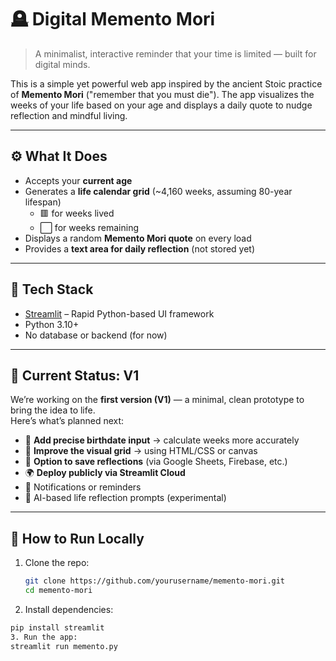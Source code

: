 # 🪦 Digital Memento Mori

> A minimalist, interactive reminder that your time is limited — built for digital minds.

This is a simple yet powerful web app inspired by the ancient Stoic practice of **Memento Mori** ("remember that you must die"). The app visualizes the weeks of your life based on your age and displays a daily quote to nudge reflection and mindful living.

---

## ⚙️ What It Does

- Accepts your **current age**
- Generates a **life calendar grid** (~4,160 weeks, assuming 80-year lifespan)
  - 🟥 for weeks lived
  - ⬜ for weeks remaining
- Displays a random **Memento Mori quote** on every load
- Provides a **text area for daily reflection** (not stored yet)

---

## 🔨 Tech Stack

- [Streamlit](https://streamlit.io/) – Rapid Python-based UI framework
- Python 3.10+
- No database or backend (for now)

---

## 🚧 Current Status: V1

We’re working on the **first version (V1)** — a minimal, clean prototype to bring the idea to life.  
Here’s what’s planned next:

- 📅 **Add precise birthdate input** → calculate weeks more accurately
- 🎨 **Improve the visual grid** → using HTML/CSS or canvas
- 💾 **Option to save reflections** (via Google Sheets, Firebase, etc.)
- 🌍 **Deploy publicly via Streamlit Cloud**
- 🔔 Notifications or reminders
- 🧠 AI-based life reflection prompts (experimental)

---

## 🚀 How to Run Locally

1. Clone the repo:
   ```bash
   git clone https://github.com/yourusername/memento-mori.git
   cd memento-mori
2. Install dependencies:
  ```bash
  pip install streamlit
3. Run the app:
streamlit run memento.py

 
